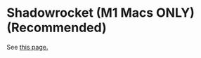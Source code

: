 # Shadowrocket (M1 Macs ONLY) (Recommended)

See [this page.](../v2ray-shadowsocks/shadowrocket-m1-macs-only.md)
